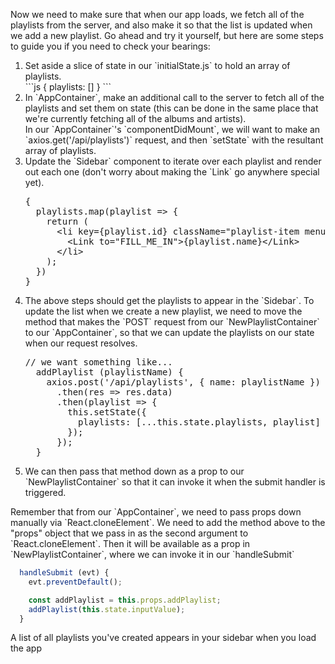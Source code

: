 Now we need to make sure that when our app loads, we fetch all of the playlists from the server, and also make it so that the list is updated when we add a new playlist. Go ahead and try it yourself, but here are some steps to guide you if you need to check your bearings:

<ol>
<li> Set aside a slice of state in our `initialState.js` to hold an array of playlists.
</li>

<hint title="Solution">
```js
{
  playlists: []
}
```
</hint>

<li> In `AppContainer`, make an additional call to the server to fetch all of the playlists and set them on state (this can be done in the same place that we're currently fetching all of the albums and artists).
</li>

<hint title="Solution">
In our `AppContainer`'s `componentDidMount`, we will want to make an `axios.get('/api/playlists')` request, and then `setState` with the resultant array of playlists.
</hint>


<li> Update the `Sidebar` component to iterate over each playlist and render out each one (don't worry about making the `Link` go anywhere special yet).
</li>

<hint title="Solution">
<pre>
{
  playlists.map(playlist => {
    return (
      &ltli key={playlist.id} className="playlist-item menu-item">
        &ltLink to="FILL_ME_IN">{playlist.name}&lt/Link>
      &lt/li>
    );
  })
}
</pre>
</hint>


<li> The above steps should get the playlists to appear in the `Sidebar`. To update the list when we create a new playlist, we need to move the method that makes the `POST` request from our `NewPlaylistContainer` to our `AppContainer`, so that we can update the playlists on our state when our request resolves.
</li>

<hint title="Solution">
<pre>
// we want something like...
  addPlaylist (playlistName) {
    axios.post('/api/playlists', { name: playlistName })
      .then(res => res.data)
      .then(playlist => {
        this.setState({
          playlists: [...this.state.playlists, playlist]
        });
      });
  }
</pre>
</hint>

<li> We can then pass that method down as a prop to our `NewPlaylistContainer` so that it can invoke it when the submit handler is triggered.
</li>
</ol>
<hint title="Solution">
Remember that from our `AppContainer`, we need to pass props down manually via `React.cloneElement`. We need to add the method above to the "props" object that we pass in as the second argument to `React.cloneElement`. Then it will be available as a prop in `NewPlaylistContainer`, where we can invoke it in our `handleSubmit`

```js
  handleSubmit (evt) {
    evt.preventDefault();

    const addPlaylist = this.props.addPlaylist;
    addPlaylist(this.state.inputValue);
  }
```
</hint>

<guide>
A list of all playlists you've created appears in your sidebar when you load the app
</guide>